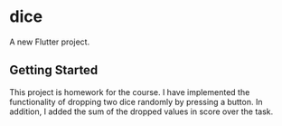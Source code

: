 # dice

A new Flutter project.

## Getting Started

This project is homework for the course. 
I have implemented the functionality of dropping two dice randomly by pressing a button. 
In addition, I added the sum of the dropped values in score over the task.
